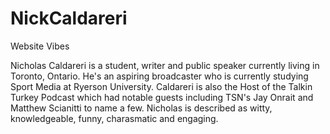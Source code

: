 # NickCaldareri
Website Vibes

Nicholas Caldareri is a student, writer and public speaker currently living in Toronto, Ontario. He's an aspiring broadcaster who is currently studying Sport Media at Ryerson University. Caldareri is also the Host of the Talkin Turkey Podcast which had notable guests including TSN's Jay Onrait and Matthew Scianitti to name a few. Nicholas is described as witty, knowledgeable, funny, charasmatic and engaging. 
